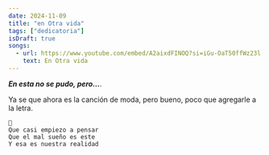 ```yaml
---
date: 2024-11-09
title: "en Otra vida"
tags: ["dedicatoria"]
isDraft: true
songs:
  - url: https://www.youtube.com/embed/A2aixdFINOQ?si=iGu-OaT50ffWz23l
    text: En Otra vida 
---
```


***En esta no se pudo, pero...***.  

Ya se que ahora es la canción de moda, pero bueno, poco que agregarle a la letra.  

```
🎵
Que casi empiezo a pensar
Que el mal sueño es este
Y esa es nuestra realidad
```



